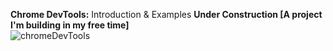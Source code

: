 **Chrome DevTools:** Introduction & Examples **Under Construction [A project I'm building in my free time]**                                                        
![chromeDevTools](https://github.com/user-attachments/assets/d52ccf22-2709-4a60-8422-21fb48b9204a)
